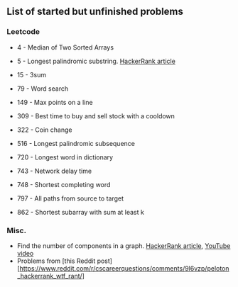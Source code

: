 List of started but unfinished problems
---

### Leetcode
- 4 - Median of Two Sorted Arrays
- 5 - Longest palindromic substring. [HackerRank article](https://www.hackerrank.com/topics/manachers-algorithm)
- 15 - 3sum
- 79 - Word search
- 149 - Max points on a line
- 309 - Best time to buy and sell stock with a cooldown
- 322 - Coin change
- 516 - Longest palindromic subsequence
- 720 - Longest word in dictionary
- 743 - Network delay time
- 748 - Shortest completing word

- 797 - All paths from source to target
- 862 - Shortest subarray with sum at least k

### Misc.
- Find the number of components in a graph. [HackerRank article](https://www.hackerrank.com/challenges/components-in-graph/problem), [YouTube video](https://www.youtube.com/watch?v=IWvbPIYQPFM)
- Problems from [this Reddit post][https://www.reddit.com/r/cscareerquestions/comments/9l6vzp/peloton_hackerrank_wtf_rant/]
